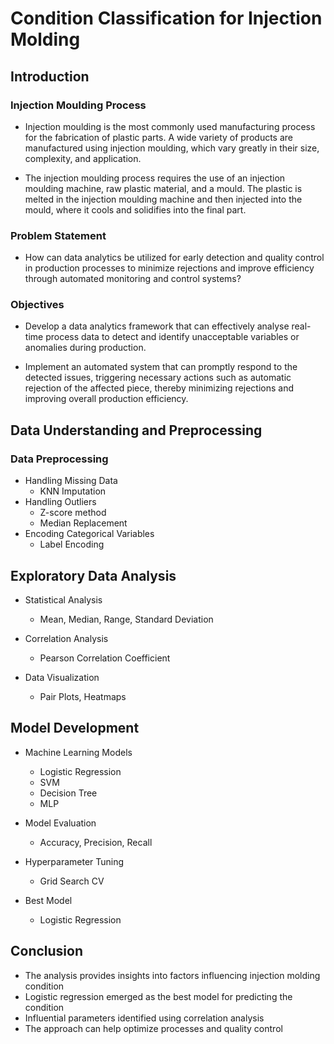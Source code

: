 
# Condition Classification for Injection Molding

## Introduction

### Injection Moulding Process

- Injection moulding is the most commonly used manufacturing process for the fabrication of plastic parts. A wide variety of products are manufactured using injection moulding, which vary greatly in their size, complexity, and application.

- The injection moulding process requires the use of an injection moulding machine, raw plastic material, and a mould. The plastic is melted in the injection moulding machine and then injected into the mould, where it cools and solidifies into the final part.

### Problem Statement

- How can data analytics be utilized for early detection and quality control in production processes to minimize rejections and improve efficiency through automated monitoring and control systems?

### Objectives

- Develop a data analytics framework that can effectively analyse real-time process data to detect and identify unacceptable variables or anomalies during production.

- Implement an automated system that can promptly respond to the detected issues, triggering necessary actions such as automatic rejection of the affected piece, thereby minimizing rejections and improving overall production efficiency.

## Data Understanding and Preprocessing

### Data Preprocessing

- Handling Missing Data
  - KNN Imputation 
- Handling Outliers
  - Z-score method
  - Median Replacement
- Encoding Categorical Variables
  - Label Encoding
  
## Exploratory Data Analysis

- Statistical Analysis 
  - Mean, Median, Range, Standard Deviation
  
- Correlation Analysis
  - Pearson Correlation Coefficient
  
- Data Visualization
  - Pair Plots, Heatmaps

## Model Development

- Machine Learning Models
  - Logistic Regression
  - SVM
  - Decision Tree
  - MLP
  
- Model Evaluation
  - Accuracy, Precision, Recall
  
- Hyperparameter Tuning
  - Grid Search CV
  
- Best Model
  - Logistic Regression
  
## Conclusion

- The analysis provides insights into factors influencing injection molding condition
- Logistic regression emerged as the best model for predicting the condition
- Influential parameters identified using correlation analysis
- The approach can help optimize processes and quality control


